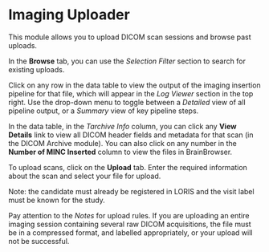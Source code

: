 # Imaging Uploader

This module allows you to upload DICOM scan sessions and browse past uploads.

In the **Browse** tab, you can use the *Selection Filter* section to search for existing uploads. 

Click on any row in the data table to view the output of the imaging insertion pipeline for that file, which will appear in the *Log Viewer* section in the top right. Use the drop-down menu to toggle between a *Detailed* view of all pipeline output, or a *Summary* view of key pipeline steps. 

In the data table, in the *Tarchive Info* column, you can click any **View Details** link to view all DICOM header fields and metadata for that scan (in the DICOM Archive module). You can also click on any number in the **Number of MINC Inserted** column to view the files in BrainBrowser.

To upload scans, click on the **Upload** tab. Enter the required information about the scan and select your file for upload.

Note: the candidate must already be registered in LORIS and the visit label must be known for the study.

Pay attention to the *Notes* for upload rules. If you are uploading an entire imaging session containing several raw DICOM acquisitions, the file must be in a compressed format, and labelled appropriately, or your upload will not be successful.
